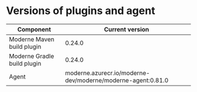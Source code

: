 # Versions of plugins and agent

| Component                   | Current version                                             |
| --------------------------- |-------------------------------------------------------------|
| Moderne Maven build plugin  | 0.24.0                                                      |
| Moderne Gradle build plugin | 0.24.0                                                      |
| Agent                       | moderne.azurecr.io/moderne-dev/moderne/moderne-agent:0.81.0 |
